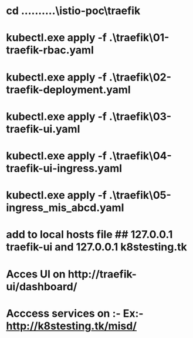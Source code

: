 # cd ..........\istio-poc\traefik
# kubectl.exe apply -f .\traefik\01-traefik-rbac.yaml
# kubectl.exe apply -f .\traefik\02-traefik-deployment.yaml
# kubectl.exe apply -f .\traefik\03-traefik-ui.yaml
# kubectl.exe apply -f .\traefik\04-traefik-ui-ingress.yaml
# kubectl.exe apply -f .\traefik\05-ingress_mis_abcd.yaml
# add to local hosts file ## 127.0.0.1 traefik-ui and 127.0.0.1 k8stesting.tk
# Acces UI on http://traefik-ui/dashboard/
# Acccess services on :- Ex:- http://k8stesting.tk/misd/